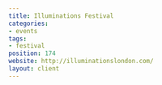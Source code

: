 ```yaml
---
title: Illuminations Festival
categories:
- events
tags:
- festival
position: 174
website: http://illuminationslondon.com/
layout: client
---
```


